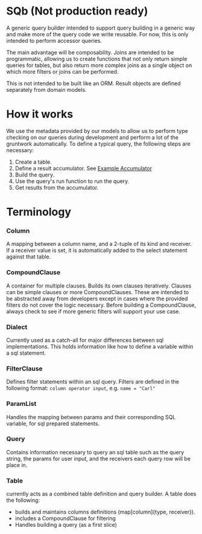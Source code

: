 # SQb (Not production ready)

A generic query builder intended to support query building in a generic way and make more of the query code we write reusable. For now, this is only intended to perform accessor queries.

The main advantage will be composability. Joins are intended to be programmatic, allowing us to create functions that not only return simple queries for tables, but also return more complex joins as a single object on which more filters or joins can be performed.

This is not intended to be built like an ORM. Result objects are defined separately from domain models.

# How it works

We use the metadata provided by our models to allow us to perform type checking on our queries during development and perform a lot of the gruntwork automatically. To define a typical query, the following steps are necessary:

1. Create a table.
2. Define a result accumulator. See [Example Accumulator](common_test.go)
3. Build the query.
4. Use the query's run function to run the query.
5. Get results from the accumulator.

# Terminology

### Column

A mapping between a column name, and a 2-tuple of its kind and receiver. If a receiver value is set, it is automatically added to the select statement against that table.

### CompoundClause

A container for multiple clauses. Builds its own clauses iteratively. Clauses can be simple clauses or more CompoundClauses. These are intended to be abstracted away from developers except in cases where the provided filters do not cover the logic necessary. Before building a CompoundClause, always check to see if more generic filters will support your use case.

### Dialect

Currently used as a catch-all for major differences between sql implementations. This holds information like how to define a variable within a sql statement.

### FilterClause

Defines filter statements within an sql query. Filters are defined in the following format:
`column operator input`, e.g. `name = "Carl"`

### ParamList

Handles the mapping between params and their corresponding SQL variable, for sql prepared
statements.

### Query

Contains information necessary to query an sql table such as the query string, the params
for user input, and the receivers each query row will be place in.

### Table

currently acts as a combined table definition and query builder. A table does the following:

- builds and maintains columns definitions (map\[column\]{type, receiver}).
- includes a CompoundClause for filtering
- Handles building a query (as a first slice)
